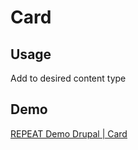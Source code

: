 # Card
## Usage
Add to desired content type

## Demo
[REPEAT Demo Drupal | Card](https://test-repeat-drupal.pantheonsite.io/card)
